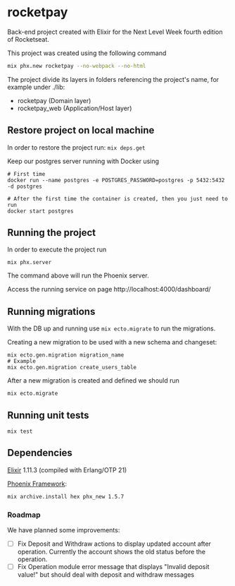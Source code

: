 # rocketpay
Back-end project created with Elixir for the Next Level Week fourth edition of Rocketseat.

This project was created using the following command
```bash
mix phx.new rocketpay --no-webpack --no-html
```
The project divide its layers in folders referencing the project's name, for example under ./lib:
- rocketpay (Domain layer)
- rocketpay_web (Application/Host layer)

## Restore project on local machine
In order to restore the project run: `mix deps.get`

Keep our postgres server running with Docker using
```
# First time
docker run --name postgres -e POSTGRES_PASSWORD=postgres -p 5432:5432 -d postgres

# After the first time the container is created, then you just need to run
docker start postgres
```

## Running the project
In order to execute the project run
```
mix phx.server
```
The command above will run the Phoenix server.

Access the running service on page http://localhost:4000/dashboard/

## Running migrations
With the DB up and running use `mix ecto.migrate` to run the migrations.

Creating a new migration to be used with a new schema and changeset:
```
mix ecto.gen.migration migration_name
# Example
mix ecto.gen.migration create_users_table
```
After a new migration is created and defined we should run
```
mix ecto.migrate
```

## Running unit tests
```
mix test
```

## Dependencies
[Elixir](https://elixir-lang.org/install.html) 1.11.3 (compiled with Erlang/OTP 21)

[Phoenix Framework](https://www.phoenixframework.org/):
```bash
mix archive.install hex phx_new 1.5.7
```

### Roadmap

We have planned some improvements:

* [ ] Fix Deposit and Withdraw actions to display updated account after operation. Currently the account shows the old status before the operation.
* [ ] Fix Operation module error message that displays "Invalid deposit value!" but should deal with deposit and withdraw messages